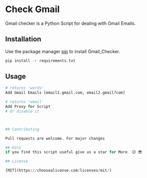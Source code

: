 # Check Gmail

Gmail checker is a Python Script for dealing with Gmail Emails.

## Installation

Use the package manager [pip](https://pip.pypa.io/en/stable/) to install Gmail_Checker.

```bash
pip install -r requirements.txt
```

## Usage

```python
# returns 'words'
Add Gmail Emails [email1.gmail.com, email2.gmail?com]

# returns 'email'
Add Proxy for Script 
# Or disable it 



## Contributing

Pull requests are welcome. For major changes

## Hint
if you find this script useful give us a star for More  😉 😎

## License

[MIT](https://choosealicense.com/licenses/mit/)
